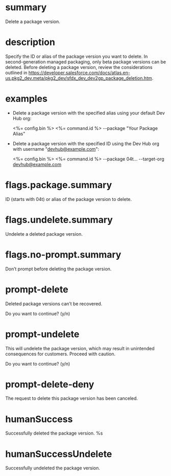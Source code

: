 # summary

Delete a package version.

# description

Specify the ID or alias of the package version you want to delete. In second-generation managed packaging, only beta package versions can be deleted. Before deleting a package version, review the considerations outlined in https://developer.salesforce.com/docs/atlas.en-us.pkg2_dev.meta/pkg2_dev/sfdx_dev_dev2gp_package_deletion.htm.

# examples

- Delete a package version with the specified alias using your default Dev Hub org:

  <%= config.bin %> <%= command.id %> --package "Your Package Alias"

- Delete a package version with the specified ID using the Dev Hub org with username "devhub@example.com":

  <%= config.bin %> <%= command.id %> --package 04t... --target-org devhub@example.com

# flags.package.summary

ID (starts with 04t) or alias of the package version to delete.

# flags.undelete.summary

Undelete a deleted package version.

# flags.no-prompt.summary

Don’t prompt before deleting the package version.

# prompt-delete

Deleted package versions can’t be recovered.

Do you want to continue? (y/n)

# prompt-undelete

This will undelete the package version, which may result in unintended consequences for customers. Proceed with caution.

Do you want to continue? (y/n)

# prompt-delete-deny

The request to delete this package version has been canceled.

# humanSuccess

Successfully deleted the package version. %s

# humanSuccessUndelete

Successfully undeleted the package version.
